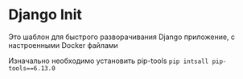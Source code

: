 # Django Init
Это шаблон для быстрого разворачивания Django приложение, с настроенными Docker файлами

Изначально необходимо установить pip-tools `pip intsall pip-tools==6.13.0`